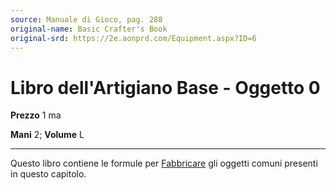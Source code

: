 ```yaml
---
source: Manuale di Gioco, pag. 288
original-name: Basic Crafter's Book
original-srd: https://2e.aonprd.com/Equipment.aspx?ID=6
---
```


# Libro dell'Artigiano Base - Oggetto 0

**Prezzo** 1 ma

**Mani** 2; **Volume** L

---

Questo libro contiene le formule per [Fabbricare](/azioni/abilita/fabbricare)
gli oggetti comuni presenti in questo capitolo.

